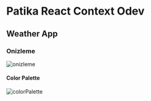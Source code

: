 # Patika React Context Odev

## Weather App

### Onizleme

![onizleme](src/images/Screenshot%202023-10-19%20at%2021-19-41%20React%20App.png)

#### Color Palette

![colorPalette](src/images/Color%20Hunt%20Palette%20243763ff6e31ffebb7ad8e70.png)